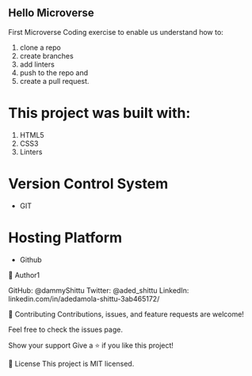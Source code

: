 ## Hello Microverse


First Microverse Coding exercise to enable us understand how to:
1) clone a repo
2) create branches
3) add linters
4) push to the repo and 
5) create a pull request.



# This project was built with:

1) HTML5
2) CSS3
3) Linters

# Version Control System
- GIT

# Hosting Platform
- Github

👤 Author1

GitHub: @dammyShittu
Twitter: @aded_shittu
LinkedIn: linkedin.com/in/adedamola-shittu-3ab465172/

🤝 Contributing
Contributions, issues, and feature requests are welcome!

Feel free to check the issues page.

Show your support
Give a ⭐️ if you like this project!


📝 License
This project is MIT licensed.
